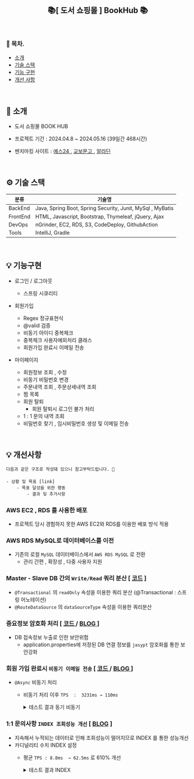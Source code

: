 <h2 align="center">📚[ 도서 쇼핑몰 ] BookHub 📚</h2>



<br>

### 🐥 목차.
- [소개](#소개)
- [기술 스택](#기술-스택)
- [기능 구현](#기능-구현)
- [개선 사항](#개선-사항)

<br>

## 📃 소개 <a name="소개"></a>


- 도서 쇼핑몰  BOOK HUB
- 프로젝트 기간 : 2024.04.8 ~ 2024.05.16 (39일간 468시간)
- 벤치마킹 사이트 :
  <a href = "https://www.yes24.com/main/default.aspx">  예스24  </a> ,
  <a href = "https://www.kyobobook.co.kr/" > 교보문고  </a>  ,
  <a href = "https://www.aladin.co.kr/home/welcome.aspx"> 알라딘  </a>

  <br>

## ⚙ 기술 스택 <a name="기술-스택"></a>


| 분류      | 기술명                                                        |
|-----------|------------------------------------------------------------|
| BackEnd   | Java, Spring Boot, Spring Security, Junit, MySql , MyBatis |
| FrontEnd  | HTML, Javascript, Bootstrap,  Thymeleaf, jQuery, Ajax      |
| DevOps    | nGrinder, EC2, RDS, S3, CodeDeploy, GithubAction           |
| Tools     | IntelliJ, Gradle                                           |

<br>




## 💡 기능구현 <a name="기능-구현"></a>

- 로그인 / 로그아웃
    - 스프링 시큐리티


- 회원가입
    - Regex 정규표현식
    - @valid 검증
    - 비동기 아이디 중복체크
    - 중복체크 사용자예외처리 클래스
    - 회원가입 완료시 이메일 전송


- 마이페이지
    - 회원정보 조회 , 수정
    - 비동기 비밀번호 변경
    - 주문내역 조회 , 주문상세내역 조회
    - 찜 목록
    - 회원 탈퇴
        - 회원 탈퇴시 로그인 불가 처리
    - 1 : 1 문의 내역 조회
    - 비밀번호 찾기 , 임시비밀번호 생성 및 이메일 전송

  

<br>

## 💡 개선사항 <a name="개선-사항"></a><br>
```html
다음과 같은 구조로 작성돼 있으니 참고부탁드립니다. 🙇

- 상황 및 목표 [link]
    - 목표 달성을 위한 행동
        - 결과 및 추가사항
```


### AWS EC2 , RDS 를 사용한 배포
  - 프로젝트 당시 경험하지 못한 AWS EC2와 RDS를 이용한 배포 방식 적용 

### AWS RDS MySQL로 데이터베이스를 이전
  - 기존의 로컬 `MySQL` 데이터베이스에서 `AWS RDS MySQL` 로 전환
    - 관리 간편 , 확장성  , 다중 사용자 지원

### Master - Slave DB 간의 `Write/Read` 쿼리 분산 [ [코드](https://github.com/gi-dor/BookHub_AWS/blob/30fcb619ad22758e65fe71214f00f1c8ec493e8e/src/main/java/com/example/bookhub/config/DataSourceConfiguration.java#L16-L62) ]
  - `@Transactional` 의 `readOnly` 속성을 이용한 쿼리 분산 (@Transactional : 스프링 어노테이션)
  - `@RouteDataSource` 의 `dataSourceType` 속성을 이용한 쿼리분산


### 중요정보 암호화 처리 [ [ 코드 ](https://github.com/gi-dor/BookHub_AWS/blob/30fcb619ad22758e65fe71214f00f1c8ec493e8e/src/main/java/com/example/bookhub/config/JasyptConfig.java#L16-L35) / [ BLOG ](https://gi-dor.tistory.com/250) ]
  - DB 접속정보 누출로 인한 보안위험
    - application.properties에 저장된 DB 연결 정보를 `jasypt` 암호화를 통한 보안강화
  

### 회원 가입 완료시 `비동기 이메일 전송` [ [ 코드 ](https://github.com/gi-dor/BookHub_AWS/blob/30fcb619ad22758e65fe71214f00f1c8ec493e8e/src/main/java/com/example/bookhub/config/AsyncConfig.java#L8-L21) / [ BLOG ](https://gi-dor.tistory.com/255) ]
  - `@Async` 비동기 처리
    - 비동기 처리 이후  `TPS  :  3231ms → 110ms`
      <details>
      <summary> 테스트 결과 동기 비동기 </summary>
      <br>
      <strong>[ 동기 ]</strong>
  
      ![동기 이메일](src/testImg/Async/동기회원가입.jpg)
      <br><br>
    
      <strong>[ 비동기 ]</strong>
    
      ![비동기 이메일](src/testImg/Async/비동기%20회원가입.jpg)
  
      <strong>[ 성능개선 비교 ]</strong>
    
      ![성능개선 비교](src/testImg/Async/동기%20비동기%20성능개선%20측정.jpg)
  
      </details>


### 1:1 문의사항 `INDEX 조회성능 개선`   [  [BLOG](https://gi-dor.tistory.com/252) ]

  - 지속해서 누적되는 데이터로 인해 조회성능이 떨어지므로 INDEX 를 통한 성능개선
  - 카디널리티 수치 INDEX 설정
    - 평균 `TPS : 8.8ms  → 62.5ms` 로 610% 개선
      <details>
      <summary>테스트 결과 INDEX</summary>
      <br>
      <strong> INDEX 적용 전 </strong>
    
      ![인덱스 사용하기 전](src/testImg/index/인덱스%20사용하기%20전.jpg)
      <br><br>
    
      <strong>INDEX 적용 후</strong>
    
      ![인덱스 사용하기 전](src/testImg/index/인덱스%20사용%20후.jpg)
    
      </details>




  
